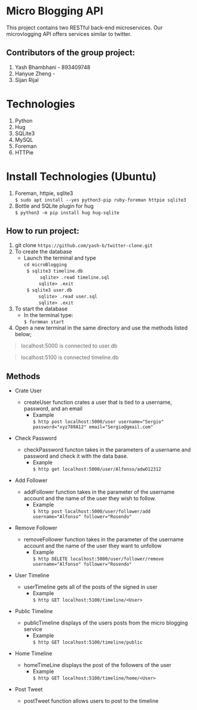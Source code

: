 Micro Blogging API
===============================
This project contains two RESTful back-end microservices. Our microvlogging API offers services similar to twitter.  

Contributors of the group project:  
---------------------------------- 
1) Yash Bhambhani - 893409748 
2) Hanyue Zheng - 
3) Sijan Rijal  
  
Technologies      
===============================
1) Python  
2) Hug  
3) SQLite3  
4) MySQL  
5) Foreman  
6) HTTPie  

Install Technologies (Ubuntu)  
===============================
1) Foreman, httpie, sqlite3  
   ``` $ sudo apt install --yes python3-pip ruby-foreman httpie sqlite3  ```
2) Bottle and SQLite plugin for hug  
   ``` $ python3 -m pip install hug hug-sqlite ```  

How to run project:
--------------------  
1) git clone ``` https://github.com/yash-b/twitter-clone.git ```      
2) To create the database   
   - Launch the terminal and type  
      ``` cd microBlogging ```  
      ``` $ sqlite3 timeline.db```  
         &nbsp;&nbsp;&nbsp;&nbsp;&nbsp;&nbsp;&nbsp;&nbsp;&nbsp;``` sqlite> .read timeline.sql```  
         &nbsp;&nbsp;&nbsp;&nbsp;&nbsp;&nbsp;&nbsp;&nbsp;&nbsp;&nbsp;``` sqlite> .exit ```  
      ``` $ sqlite3 user.db```  
         &nbsp;&nbsp;&nbsp;&nbsp;&nbsp;&nbsp;&nbsp;&nbsp;``` sqlite> .read user.sql```  
         &nbsp;&nbsp;&nbsp;&nbsp;&nbsp;&nbsp;&nbsp;&nbsp;&nbsp;&nbsp;``` sqlite> .exit ```  
3) To start the database    
   - In the terminal type:  
      ``` $ formman start ```  
4) Open a new terminal in the same directory and use the methods listed below;  
  
    
>localhost:5000 is connected to user.db  
  
>localhost:5100 is connected timeline.db  
  
  
Methods  
--------------  
- Crate User  
   - createUser function crates a user that is tied to a username, password, and an email  
      - Example  
      ``` $ http post localhost:5000/user username="Sergio" password="xyz789A12" email="Sergio@gmail.com" ```  

- Check Password  
   -  checkPassword functon takes in the parameters of a username and password and check it with the data base.  
      - Exanple  
      ``` $ http get localhost:5000/user/Alfonso/adwO12312 ```  

- Add Follower   
   - addFollower function takes in the parameter of the username account and the name of the user they wish to follow.  
      - Example  
      ``` $ http post localhost:5000/user/follower/add username="Alfonso" follower="Rosendo" ```  

- Remove Follower
   - removeFollower function takes in the parameter of the username account and the name of the user they want to unfollow  
      - Example  
      ``` $ http DELETE localhost:5000/user/follower/remove username="Alfonso" follower="Rosendo" ```  
- User Timeline  
   - userTimeline gets all of the posts of the signed in user  
      - Example  
      ``` $ http GET localhost:5100/timeline/<User> ```  

- Public Timeline  
   - publicTimeline displays of the users posts from the micro blogging service  
      - Example  
      ``` $ http GET localhost:5100/timeline/public ```    

- Home Timeline  
   - homeTimeLine displays the post of the followers of the user  
      - Example  
      ``` $ http GET localhost:5100/timeline/home/<User> ```    

- Post Tweet  
   - postTweet function allows users to post to the timeline
